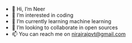- 👋 Hi, I’m Neer
- 👀 I’m interested in coding
- 🌱 I’m currently learning machine learning
- 💞️ I’m looking to collaborate in open sources
- 📫 You can reach me on nirajrajpvt@gmail.com

<!---
neerisondetox/neerisondetox is a ✨ special ✨ repository because its `README.md` (this file) appears on your GitHub profile.
You can click the Preview link to take a look at your changes.
--->
